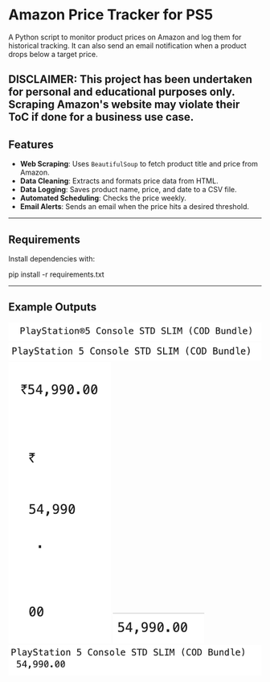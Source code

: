 # Amazon Price Tracker for PS5
A Python script to monitor product prices on Amazon and log them for historical tracking.
It can also send an email notification when a product drops below a target price.

DISCLAIMER: This project has been undertaken for personal and educational purposes only. Scraping Amazon's website may violate their ToC if done for a business use case.
---
## Features
- **Web Scraping**: Uses `BeautifulSoup` to fetch product title and price from Amazon.
- **Data Cleaning**: Extracts and formats price data from HTML.
- **Data Logging**: Saves product name, price, and date to a CSV file.
- **Automated Scheduling**: Checks the price weekly.
- **Email Alerts**: Sends an email when the price hits a desired threshold.
---
## Requirements
Install dependencies with:

pip install -r requirements.txt

---
## Example Outputs
![Unclean Title](images/dirty_title.png)
![Cleaned Title](images/title.png)
![Unclean Amount](images/price.png)
![Cleaned Amount](images/amount.png)
![Final Output](images/final_cleaned_output.png)